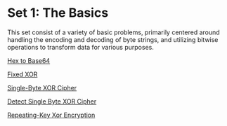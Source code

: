# Set 1: The Basics
This set consist of a variety of basic problems, primarily centered around 
handling the encoding and decoding of byte strings, and utilizing bitwise operations
to transform data for various purposes.

[Hex to Base64](https://github.com/AashrayAnand/CryptoPalsCPP/blob/master/Set1/HexToB64.cpp)

[Fixed XOR](https://github.com/AashrayAnand/CryptoPalsCPP/blob/master/Set1/FixedXor.cpp)

[Single-Byte XOR Cipher](https://github.com/AashrayAnand/CryptoPalsCPP/blob/master/Set1/SingleByteXorCipher.cpp)

[Detect Single Byte XOR Cipher](https://github.com/AashrayAnand/CryptoPalsCPP/blob/master/Set1/DetectSingleCharXor.cpp)

[Repeating-Key Xor Encryption](https://github.com/AashrayAnand/CryptoPalsCPP/blob/master/Set1/RepeatingKeyXor.cpp)
